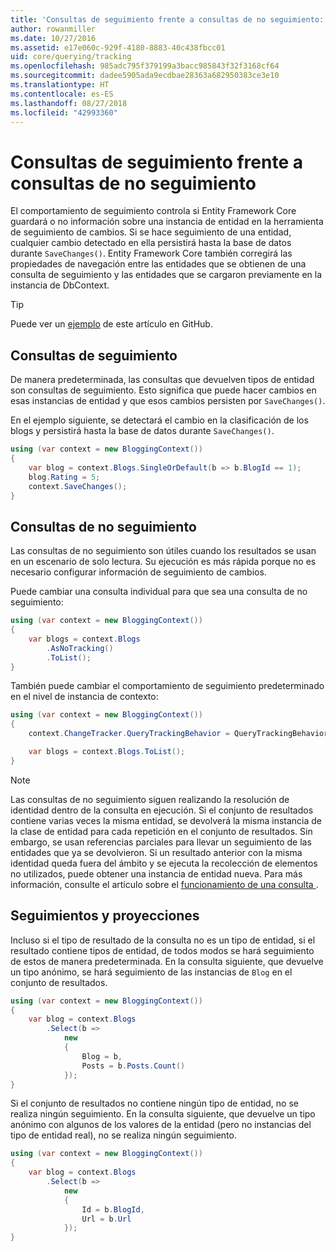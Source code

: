 ```yaml
---
title: 'Consultas de seguimiento frente a consultas de no seguimiento: EF Core'
author: rowanmiller
ms.date: 10/27/2016
ms.assetid: e17e060c-929f-4180-8883-40c438fbcc01
uid: core/querying/tracking
ms.openlocfilehash: 985adc795f379199a3bacc985843f32f3168cf64
ms.sourcegitcommit: dadee5905ada9ecdbae28363a682950383ce3e10
ms.translationtype: HT
ms.contentlocale: es-ES
ms.lasthandoff: 08/27/2018
ms.locfileid: "42993360"
---
```

# <a name="tracking-vs-no-tracking-queries"></a>Consultas de seguimiento frente a consultas de no seguimiento

El comportamiento de seguimiento controla si Entity Framework Core guardará o no información sobre una instancia de entidad en la herramienta de seguimiento de cambios. Si se hace seguimiento de una entidad, cualquier cambio detectado en ella persistirá hasta la base de datos durante `SaveChanges()`. Entity Framework Core también corregirá las propiedades de navegación entre las entidades que se obtienen de una consulta de seguimiento y las entidades que se cargaron previamente en la instancia de DbContext.

> [!TIP]  
> Puede ver un [ejemplo](https://github.com/aspnet/EntityFramework.Docs/tree/master/samples/core/Querying) de este artículo en GitHub.

## <a name="tracking-queries"></a>Consultas de seguimiento

De manera predeterminada, las consultas que devuelven tipos de entidad son consultas de seguimiento. Esto significa que puede hacer cambios en esas instancias de entidad y que esos cambios persisten por `SaveChanges()`.

En el ejemplo siguiente, se detectará el cambio en la clasificación de los blogs y persistirá hasta la base de datos durante `SaveChanges()`.

<!-- [!code-csharp[Main](samples/core/Querying/Querying/Tracking/Sample.cs)] -->
``` csharp
using (var context = new BloggingContext())
{
    var blog = context.Blogs.SingleOrDefault(b => b.BlogId == 1);
    blog.Rating = 5;
    context.SaveChanges();
}
```

## <a name="no-tracking-queries"></a>Consultas de no seguimiento

Las consultas de no seguimiento son útiles cuando los resultados se usan en un escenario de solo lectura. Su ejecución es más rápida porque no es necesario configurar información de seguimiento de cambios.

Puede cambiar una consulta individual para que sea una consulta de no seguimiento:

<!-- [!code-csharp[Main](samples/core/Querying/Querying/Tracking/Sample.cs?highlight=4)] -->
``` csharp
using (var context = new BloggingContext())
{
    var blogs = context.Blogs
        .AsNoTracking()
        .ToList();
}
```

También puede cambiar el comportamiento de seguimiento predeterminado en el nivel de instancia de contexto:

<!-- [!code-csharp[Main](samples/core/Querying/Querying/Tracking/Sample.cs?highlight=3)] -->
``` csharp
using (var context = new BloggingContext())
{
    context.ChangeTracker.QueryTrackingBehavior = QueryTrackingBehavior.NoTracking;

    var blogs = context.Blogs.ToList();
}
```

> [!NOTE]  
> Las consultas de no seguimiento siguen realizando la resolución de identidad dentro de la consulta en ejecución. Si el conjunto de resultados contiene varias veces la misma entidad, se devolverá la misma instancia de la clase de entidad para cada repetición en el conjunto de resultados. Sin embargo, se usan referencias parciales para llevar un seguimiento de las entidades que ya se devolvieron. Si un resultado anterior con la misma identidad queda fuera del ámbito y se ejecuta la recolección de elementos no utilizados, puede obtener una instancia de entidad nueva. Para más información, consulte el artículo sobre el [funcionamiento de una consulta ](overview.md).

## <a name="tracking-and-projections"></a>Seguimientos y proyecciones

Incluso si el tipo de resultado de la consulta no es un tipo de entidad, si el resultado contiene tipos de entidad, de todos modos se hará seguimiento de estos de manera predeterminada. En la consulta siguiente, que devuelve un tipo anónimo, se hará seguimiento de las instancias de `Blog` en el conjunto de resultados.

<!-- [!code-csharp[Main](samples/core/Querying/Querying/Tracking/Sample.cs?highlight=7)] -->
``` csharp
using (var context = new BloggingContext())
{
    var blog = context.Blogs
        .Select(b =>
            new
            {
                Blog = b,
                Posts = b.Posts.Count()
            });
}
```

Si el conjunto de resultados no contiene ningún tipo de entidad, no se realiza ningún seguimiento. En la consulta siguiente, que devuelve un tipo anónimo con algunos de los valores de la entidad (pero no instancias del tipo de entidad real), no se realiza ningún seguimiento.

<!-- [!code-csharp[Main](samples/core/Querying/Querying/Tracking/Sample.cs)] -->
``` csharp
using (var context = new BloggingContext())
{
    var blog = context.Blogs
        .Select(b =>
            new
            {
                Id = b.BlogId,
                Url = b.Url
            });
}
```
